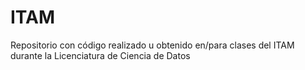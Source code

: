 # ITAM
Repositorio con código realizado u obtenido en/para clases del ITAM durante la Licenciatura de Ciencia de Datos
